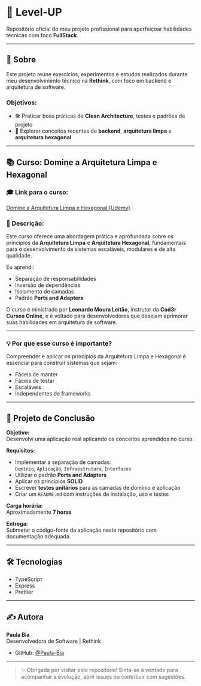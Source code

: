 # 🚀 Level‑UP

Repositório oficial do meu projeto profissional para aperfeiçoar habilidades técnicas com foco **FullStack**.

---

## 🧠 Sobre

Este projeto reúne exercícios, experimentos e estudos realizados durante meu desenvolvimento técnico na **Rethink**, com foco em backend e arquitetura de software.

### Objetivos:

- 🛠 Praticar boas práticas de **Clean Architecture**, testes e padrões de projeto  
- 🧱 Explorar conceitos recentes de **backend**, **arquitetura limpa** e **arquitetura hexagonal**

---

## 📚 Curso: Domine a Arquitetura Limpa e Hexagonal

### 🎓 Link para o curso:
[Domine a Arquitetura Limpa e Hexagonal (Udemy)](https://www.udemy.com/course/arquitetura-limpa-e-hexagonal/)

### 📖 Descrição:

Este curso oferece uma abordagem prática e aprofundada sobre os princípios da **Arquitetura Limpa** e **Arquitetura Hexagonal**, fundamentais para o desenvolvimento de sistemas escaláveis, modulares e de alta qualidade.

Eu aprendi:

- Separação de responsabilidades  
- Inversão de dependências  
- Isolamento de camadas  
- Padrão **Ports and Adapters**

O curso é ministrado por **Leonardo Moura Leitão**, instrutor da **Cod3r Cursos Online**, e é voltado para desenvolvedores que desejam aprimorar suas habilidades em arquitetura de software.

---

### 💡 Por que esse curso é importante?

Compreender e aplicar os princípios da Arquitetura Limpa e Hexagonal é essencial para construir sistemas que sejam:

- Fáceis de manter  
- Fáceis de testar  
- Escaláveis  
- Independentes de frameworks
---

## 🧪 Projeto de Conclusão

**Objetivo:**  
Desenvolvi uma aplicação real aplicando os conceitos aprendidos no curso.

**Requisitos:**

- Implementar a separação de camadas:  
  `Domínio`, `Aplicação`, `Infraestrutura`, `Interfaces`
- Utilizar o padrão **Ports and Adapters**
- Aplicar os princípios **SOLID**
- Escrever **testes unitários** para as camadas de domínio e aplicação
- Criar um `README.md` com instruções de instalação, uso e testes

**Carga horária:**  
Aproximadamente **7 horas**

**Entrega:**  
Submeter o código-fonte da aplicação neste repositório com documentação adequada.

---

## 🛠 Tecnologias

- TypeScript
- Express
- Prettier

---

## ✍️ Autora

**Paula Bia**  
Desenvolvedora de Software | Rethink  

- GitHub: [@Paula-Bia](https://github.com/Paula-Bia)

---


> ✨ Obrigada por visitar este repositório! Sinta-se à vontade para acompanhar a evolução, abrir issues ou contribuir com sugestões.
